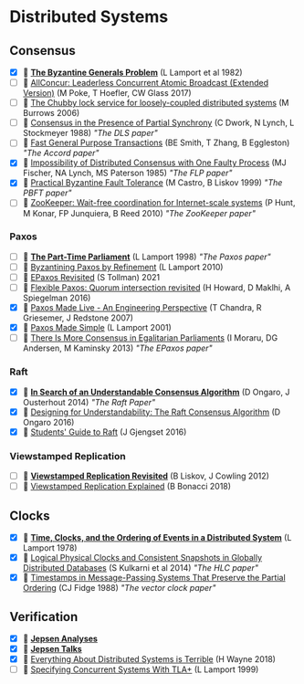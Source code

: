 # Distributed Systems

## Consensus

- [x] 📄 [**The Byzantine Generals Problem**](https://www.microsoft.com/en-us/research/uploads/prod/2016/12/The-Byzantine-Generals-Problem.pdf) (L Lamport et al 1982)
- [ ] 📄 [AllConcur: Leaderless Concurrent Atomic Broadcast (Extended Version)](https://arxiv.org/pdf/1608.05866.pdf) (M Poke, T Hoefler, CW Glass 2017)
- [ ] 📄 [The Chubby lock service for loosely-coupled distributed systems](https://static.googleusercontent.com/media/research.google.com/en//archive/chubby-osdi06.pdf) (M Burrows 2006)
- [ ] 📄 [Consensus in the Presence of Partial Synchrony](https://groups.csail.mit.edu/tds/papers/Lynch/jacm88.pdf) (C Dwork, N Lynch, L Stockmeyer 1988) _"The DLS paper"_
- [ ] 📄 [Fast General Purpose Transactions](https://cwiki.apache.org/confluence/download/attachments/188744725/Accord.pdf) (BE Smith, T Zhang, B Eggleston) _"The Accord paper"_
- [x] 📄 [Impossibility of Distributed Consensus with One Faulty Process](http://macs.citadel.edu/rudolphg/csci604/ImpossibilityofConsensus.pdf) (MJ Fischer, NA Lynch, MS Paterson 1985) _"The FLP paper"_
- [x] 📄 [Practical Byzantine Fault Tolerance](http://pmg.csail.mit.edu/papers/osdi99.pdf) (M Castro, B Liskov 1999) _"The PBFT paper"_
- [ ] 📄 [ZooKeeper: Wait-free coordination for Internet-scale systems](http://static.usenix.org/event/usenix10/tech/full_papers/Hunt.pdf) (P Hunt, M Konar, FP Junquiera, B Reed 2010) _"The ZooKeeper paper"_

### Paxos

- [ ] 📄 [**The Part-Time Parliament**](https://lamport.azurewebsites.net/pubs/lamport-paxos.pdf) (L Lamport 1998) _"The Paxos paper"_
- [ ] 📄 [Byzantining Paxos by Refinement](https://lamport.azurewebsites.net/tla/byzsimple.pdf) (L Lamport 2010)
- [ ] 📄 [EPaxos Revisited](https://www.usenix.org/system/files/nsdi21-tollman.pdf) (S Tollman) 2021
- [ ] 📄 [Flexible Paxos: Quorum intersection revisited](https://arxiv.org/pdf/1608.06696.pdf) (H Howard, D Maklhi, A Spiegelman 2016)
- [x] 📄 [Paxos Made Live - An Engineering Perspective](https://www.cs.utexas.edu/users/lorenzo/corsi/cs380d/papers/paper2-1.pdf) (T Chandra, R Griesemer, J Redstone 2007)
- [x] 📄 [Paxos Made Simple](https://www.microsoft.com/en-us/research/uploads/prod/2016/12/paxos-simple-Copy.pdf) (L Lamport 2001)
- [ ] 📄 [There Is More Consensus in Egalitarian Parliaments](https://www.cs.cmu.edu/~dga/papers/epaxos-sosp2013.pdf) (I Moraru, DG Andersen, M Kaminsky 2013) _"The EPaxos paper"_

### Raft

- [x] 📄 [**In Search of an Understandable Consensus Algorithm**](https://raft.github.io/raft.pdf) (D Ongaro, J Ousterhout 2014) _"The Raft Paper"_
- [x] 🎥 [Designing for Understandability: The Raft Consensus Algorithm](https://www.youtube.com/watch?v=vYp4LYbnnW8) (D Ongaro 2016)
- [x] 💬 [Students' Guide to Raft](https://thesquareplanet.com/blog/students-guide-to-raft/) (J Gjengset 2016)

### Viewstamped Replication

- [ ] 📄 [**Viewstamped Replication Revisited**](http://pmg.csail.mit.edu/papers/vr-revisited.pdf) (B Liskov, J Cowling 2012)
- [ ] 💬 [Viewstamped Replication Explained](http://blog.brunobonacci.com/2018/07/15/viewstamped-replication-explained/) (B Bonacci 2018)

## Clocks

- [x] 📄 [**Time, Clocks, and the Ordering of Events in a Distributed System**](https://www.microsoft.com/en-us/research/uploads/prod/2016/12/Time-Clocks-and-the-Ordering-of-Events-in-a-Distributed-System.pdf) (L Lamport 1978)
- [x] 📄 [Logical Physical Clocks and Consistent Snapshots in Globally Distributed Databases](https://cse.buffalo.edu/tech-reports/2014-04.pdf) (S Kulkarni et al 2014) _"The HLC paper"_
- [x] 📄 [Timestamps in Message-Passing Systems That Preserve the Partial Ordering](http://fileadmin.cs.lth.se/cs/Personal/Amr_Ergawy/dist-algos-papers/4.pdf) (CJ Fidge 1988) _"The vector clock paper"_

## Verification

- [x] 🔗 [**Jepsen Analyses**](https://jepsen.io/analyses)
- [x] 🎥 [**Jepsen Talks**](https://jepsen.io/talks)
- [x] 🎥 [Everything About Distributed Systems is Terrible](https://www.youtube.com/watch?v=tfnldxWlOhM) (H Wayne 2018)
- [ ] 📄 [Specifying Concurrent Systems With TLA+](https://www.microsoft.com/en-us/research/uploads/prod/2016/12/Specifying-Concurrent-Systems-with-TLA.pdf) (L Lamport 1999)
